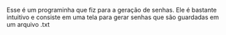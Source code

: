 Esse é um programinha que fiz para a geração de senhas. Ele é bastante intuitivo e consiste em uma tela para 
gerar senhas que são guardadas em um arquivo .txt